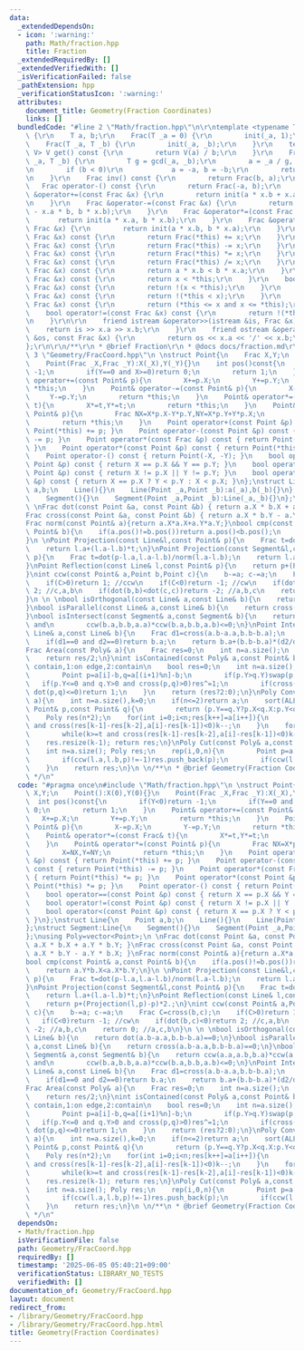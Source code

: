 ```yaml
---
data:
  _extendedDependsOn:
  - icon: ':warning:'
    path: Math/fraction.hpp
    title: Fraction
  _extendedRequiredBy: []
  _extendedVerifiedWith: []
  _isVerificationFailed: false
  _pathExtension: hpp
  _verificationStatusIcon: ':warning:'
  attributes:
    document_title: Geometry(Fraction Coordinates)
    links: []
  bundledCode: "#line 2 \"Math/fraction.hpp\"\n\r\ntemplate <typename T> struct Frac\
    \ {\r\n    T a, b;\r\n    Frac(T _a = 0) {\r\n        init(_a, 1);\r\n    }\r\n\
    \    Frac(T _a, T _b) {\r\n        init(_a, _b);\r\n    }\r\n    template <typename\
    \ V> V get() const {\r\n        return V(a) / b;\r\n    }\r\n    Frac &init(T\
    \ _a, T _b) {\r\n        T g = gcd(_a, _b);\r\n        a = _a / g, b = _b / g;\r\
    \n        if (b < 0)\r\n            a = -a, b = -b;\r\n        return *this;\r\
    \n    }\r\n    Frac inv() const {\r\n        return Frac(b, a);\r\n    }\r\n \
    \   Frac operator-() const {\r\n        return Frac(-a, b);\r\n    }\r\n    Frac\
    \ &operator+=(const Frac &x) {\r\n        return init(a * x.b + x.a * b, b * x.b);\r\
    \n    }\r\n    Frac &operator-=(const Frac &x) {\r\n        return init(a * x.b\
    \ - x.a * b, b * x.b);\r\n    }\r\n    Frac &operator*=(const Frac &x) {\r\n \
    \       return init(a * x.a, b * x.b);\r\n    }\r\n    Frac &operator/=(const\
    \ Frac &x) {\r\n        return init(a * x.b, b * x.a);\r\n    }\r\n    Frac operator+(const\
    \ Frac &x) const {\r\n        return Frac(*this) += x;\r\n    }\r\n    Frac operator-(const\
    \ Frac &x) const {\r\n        return Frac(*this) -= x;\r\n    }\r\n    Frac operator*(const\
    \ Frac &x) const {\r\n        return Frac(*this) *= x;\r\n    }\r\n    Frac operator/(const\
    \ Frac &x) const {\r\n        return Frac(*this) /= x;\r\n    }\r\n    bool operator<(const\
    \ Frac &x) const {\r\n        return a * x.b < b * x.a;\r\n    }\r\n    bool operator>(const\
    \ Frac &x) const {\r\n        return x < *this;\r\n    }\r\n    bool operator<=(const\
    \ Frac &x) const {\r\n        return !(x < *this);\r\n    }\r\n    bool operator>=(const\
    \ Frac &x) const {\r\n        return !(*this < x);\r\n    }\r\n    bool operator==(const\
    \ Frac &x) const {\r\n        return (*this <= x and x <= *this);\r\n    }\r\n\
    \    bool operator!=(const Frac &x) const {\r\n        return !(*this == x);\r\
    \n    }\r\n\r\n    friend istream &operator>>(istream &is, Frac &x) {\r\n    \
    \    return is >> x.a >> x.b;\r\n    }\r\n    friend ostream &operator<<(ostream\
    \ &os, const Frac &x) {\r\n        return os << x.a << '/' << x.b;\r\n    }\r\n\
    };\r\n\r\n/**\r\n * @brief Fraction\r\n * @docs docs/fraction.md\r\n */\n#line\
    \ 3 \"Geometry/FracCoord.hpp\"\n \nstruct Point{\n    Frac X,Y;\n    Point():X(0),Y(0){}\n\
    \    Point(Frac _X,Frac _Y):X(_X),Y(_Y){}\n    int pos()const{\n        if(Y<0)return\
    \ -1;\n        if(Y==0 and X>=0)return 0;\n        return 1;\n    }\n    Point&\
    \ operator+=(const Point& p){\n        X+=p.X;\n        Y+=p.Y;\n        return\
    \ *this;\n    }\n    Point& operator-=(const Point& p){\n        X-=p.X;\n   \
    \     Y-=p.Y;\n        return *this;\n    }\n    Point& operator*=(const Frac&\
    \ t){\n        X*=t,Y*=t;\n        return *this;\n    }\n    Point& operator*=(const\
    \ Point& p){\n        Frac NX=X*p.X-Y*p.Y,NY=X*p.Y+Y*p.X;\n        X=NX,Y=NY;\n\
    \        return *this;\n    }\n    Point operator+(const Point &p) const { return\
    \ Point(*this) += p; }\n    Point operator-(const Point &p) const { return Point(*this)\
    \ -= p; }\n    Point operator*(const Frac &p) const { return Point(*this) *= p;\
    \ }\n    Point operator*(const Point &p) const { return Point(*this) *= p; }\n\
    \    Point operator-() const { return Point(-X, -Y); }\n    bool operator==(const\
    \ Point &p) const { return X == p.X && Y == p.Y; }\n    bool operator!=(const\
    \ Point &p) const { return X != p.X || Y != p.Y; }\n    bool operator<(const Point\
    \ &p) const { return X == p.X ? Y < p.Y : X < p.X; }\n};\nstruct Line{\n    Point\
    \ a,b;\n    Line(){}\n    Line(Point _a,Point _b):a(_a),b(_b){}\n};\nstruct Segment:Line{\n\
    \    Segment(){}\n    Segment(Point _a,Point _b):Line(_a,_b){}\n};\nusing Poly=vector<Point>;\n\
    \ \nFrac dot(const Point &a, const Point &b) { return a.X * b.X + a.Y * b.Y; }\n\
    Frac cross(const Point &a, const Point &b) { return a.X * b.Y - a.Y * b.X; }\n\
    Frac norm(const Point& a){return a.X*a.X+a.Y*a.Y;}\nbool cmp(const Point& a,const\
    \ Point& b){\n    if(a.pos()!=b.pos())return a.pos()<b.pos();\n    return a.Y*b.X<a.X*b.Y;\n\
    }\n \nPoint Projection(const Line&l,const Point& p){\n    Frac t=dot(p-l.a,l.a-l.b)/norm(l.a-l.b);\n\
    \    return l.a+(l.a-l.b)*t;\n}\nPoint Projection(const Segment&l,const Point&\
    \ p){\n    Frac t=dot(p-l.a,l.a-l.b)/norm(l.a-l.b);\n    return l.a+(l.a-l.b)*t;\n\
    }\nPoint Reflection(const Line& l,const Point& p){\n    return p+(Projection(l,p)-p)*2.;\n\
    }\nint ccw(const Point& a,Point b,Point c){\n    b-=a; c-=a;\n    Frac C=cross(b,c);\n\
    \    if(C>0)return 1; //ccw\n    if(C<0)return -1; //cw\n    if(dot(b,c)<0)return\
    \ 2; //c,a,b\n    if(dot(b,b)<dot(c,c))return -2; //a,b,c\n    return 0; //a,c,b\n\
    }\n \n \nbool isOrthogonal(const Line& a,const Line& b){\n    return dot(a.b-a.a,b.b-b.a)==0;\n\
    }\nbool isParallel(const Line& a,const Line& b){\n    return cross(a.b-a.a,b.b-b.a)==0;\n\
    }\nbool isIntersect(const Segment& a,const Segment& b){\n    return ccw(a.a,a.b,b.a)*ccw(a.a,a.b,b.b)<=0\
    \ and\n        ccw(b.a,b.b,a.a)*ccw(b.a,b.b,a.b)<=0;\n}\nPoint Intersection(const\
    \ Line& a,const Line& b){\n    Frac d1=cross(a.b-a.a,b.b-b.a);\n    Frac d2=cross(a.b-a.a,a.b-b.a);\n\
    \    if(d1==0 and d2==0)return b.a;\n    return b.a+(b.b-b.a)*(d2/d1);\n}\n \n\
    Frac Area(const Poly& a){\n    Frac res=0;\n    int n=a.size();\n    rep(i,0,n)res+=cross(a[i],a[(i+1)%n]);\n\
    \    return res/2;\n}\nint isContained(const Poly& a,const Point& b){ // 0:not\
    \ contain,1:on edge,2:contain\n    bool res=0;\n    int n=a.size();\n    rep(i,0,n){\n\
    \        Point p=a[i]-b,q=a[(i+1)%n]-b;\n        if(p.Y>q.Y)swap(p,q);\n     \
    \   if(p.Y<=0 and q.Y>0 and cross(p,q)>0)res^=1;\n        if(cross(p,q)==0 and\
    \ dot(p,q)<=0)return 1;\n    }\n    return (res?2:0);\n}\nPoly ConvexHull(Poly&\
    \ a){\n    int n=a.size(),k=0;\n    if(n<=2)return a;\n    sort(ALL(a),[](const\
    \ Point& p,const Point& q){\n        return (p.Y==q.Y?p.X<q.X:p.Y<q.Y);\n    });\n\
    \    Poly res(n*2);\n    for(int i=0;i<n;res[k++]=a[i++]){\n        while(k>=2\
    \ and cross(res[k-1]-res[k-2],a[i]-res[k-1])<0)k--;\n    }\n    for(int i=n-2,t=k+1;i>=0;res[k++]=a[i--]){\n\
    \        while(k>=t and cross(res[k-1]-res[k-2],a[i]-res[k-1])<0)k--;\n    }\n\
    \    res.resize(k-1); return res;\n}\nPoly Cut(const Poly& a,const Line& l){\n\
    \    int n=a.size(); Poly res;\n    rep(i,0,n){\n        Point p=a[i],q=a[(i+1)%n];\n\
    \        if(ccw(l.a,l.b,p)!=-1)res.push_back(p);\n        if(ccw(l.a,l.b,p)*ccw(l.a,l.b,q)<0)res.push_back(Intersection(Line(p,q),l));\n\
    \    }\n    return res;\n}\n \n/**\n * @brief Geometry(Fraction Coordinates)\n\
    \ */\n"
  code: "#pragma once\n#include \"Math/fraction.hpp\"\n \nstruct Point{\n    Frac\
    \ X,Y;\n    Point():X(0),Y(0){}\n    Point(Frac _X,Frac _Y):X(_X),Y(_Y){}\n  \
    \  int pos()const{\n        if(Y<0)return -1;\n        if(Y==0 and X>=0)return\
    \ 0;\n        return 1;\n    }\n    Point& operator+=(const Point& p){\n     \
    \   X+=p.X;\n        Y+=p.Y;\n        return *this;\n    }\n    Point& operator-=(const\
    \ Point& p){\n        X-=p.X;\n        Y-=p.Y;\n        return *this;\n    }\n\
    \    Point& operator*=(const Frac& t){\n        X*=t,Y*=t;\n        return *this;\n\
    \    }\n    Point& operator*=(const Point& p){\n        Frac NX=X*p.X-Y*p.Y,NY=X*p.Y+Y*p.X;\n\
    \        X=NX,Y=NY;\n        return *this;\n    }\n    Point operator+(const Point\
    \ &p) const { return Point(*this) += p; }\n    Point operator-(const Point &p)\
    \ const { return Point(*this) -= p; }\n    Point operator*(const Frac &p) const\
    \ { return Point(*this) *= p; }\n    Point operator*(const Point &p) const { return\
    \ Point(*this) *= p; }\n    Point operator-() const { return Point(-X, -Y); }\n\
    \    bool operator==(const Point &p) const { return X == p.X && Y == p.Y; }\n\
    \    bool operator!=(const Point &p) const { return X != p.X || Y != p.Y; }\n\
    \    bool operator<(const Point &p) const { return X == p.X ? Y < p.Y : X < p.X;\
    \ }\n};\nstruct Line{\n    Point a,b;\n    Line(){}\n    Line(Point _a,Point _b):a(_a),b(_b){}\n\
    };\nstruct Segment:Line{\n    Segment(){}\n    Segment(Point _a,Point _b):Line(_a,_b){}\n\
    };\nusing Poly=vector<Point>;\n \nFrac dot(const Point &a, const Point &b) { return\
    \ a.X * b.X + a.Y * b.Y; }\nFrac cross(const Point &a, const Point &b) { return\
    \ a.X * b.Y - a.Y * b.X; }\nFrac norm(const Point& a){return a.X*a.X+a.Y*a.Y;}\n\
    bool cmp(const Point& a,const Point& b){\n    if(a.pos()!=b.pos())return a.pos()<b.pos();\n\
    \    return a.Y*b.X<a.X*b.Y;\n}\n \nPoint Projection(const Line&l,const Point&\
    \ p){\n    Frac t=dot(p-l.a,l.a-l.b)/norm(l.a-l.b);\n    return l.a+(l.a-l.b)*t;\n\
    }\nPoint Projection(const Segment&l,const Point& p){\n    Frac t=dot(p-l.a,l.a-l.b)/norm(l.a-l.b);\n\
    \    return l.a+(l.a-l.b)*t;\n}\nPoint Reflection(const Line& l,const Point& p){\n\
    \    return p+(Projection(l,p)-p)*2.;\n}\nint ccw(const Point& a,Point b,Point\
    \ c){\n    b-=a; c-=a;\n    Frac C=cross(b,c);\n    if(C>0)return 1; //ccw\n \
    \   if(C<0)return -1; //cw\n    if(dot(b,c)<0)return 2; //c,a,b\n    if(dot(b,b)<dot(c,c))return\
    \ -2; //a,b,c\n    return 0; //a,c,b\n}\n \n \nbool isOrthogonal(const Line& a,const\
    \ Line& b){\n    return dot(a.b-a.a,b.b-b.a)==0;\n}\nbool isParallel(const Line&\
    \ a,const Line& b){\n    return cross(a.b-a.a,b.b-b.a)==0;\n}\nbool isIntersect(const\
    \ Segment& a,const Segment& b){\n    return ccw(a.a,a.b,b.a)*ccw(a.a,a.b,b.b)<=0\
    \ and\n        ccw(b.a,b.b,a.a)*ccw(b.a,b.b,a.b)<=0;\n}\nPoint Intersection(const\
    \ Line& a,const Line& b){\n    Frac d1=cross(a.b-a.a,b.b-b.a);\n    Frac d2=cross(a.b-a.a,a.b-b.a);\n\
    \    if(d1==0 and d2==0)return b.a;\n    return b.a+(b.b-b.a)*(d2/d1);\n}\n \n\
    Frac Area(const Poly& a){\n    Frac res=0;\n    int n=a.size();\n    rep(i,0,n)res+=cross(a[i],a[(i+1)%n]);\n\
    \    return res/2;\n}\nint isContained(const Poly& a,const Point& b){ // 0:not\
    \ contain,1:on edge,2:contain\n    bool res=0;\n    int n=a.size();\n    rep(i,0,n){\n\
    \        Point p=a[i]-b,q=a[(i+1)%n]-b;\n        if(p.Y>q.Y)swap(p,q);\n     \
    \   if(p.Y<=0 and q.Y>0 and cross(p,q)>0)res^=1;\n        if(cross(p,q)==0 and\
    \ dot(p,q)<=0)return 1;\n    }\n    return (res?2:0);\n}\nPoly ConvexHull(Poly&\
    \ a){\n    int n=a.size(),k=0;\n    if(n<=2)return a;\n    sort(ALL(a),[](const\
    \ Point& p,const Point& q){\n        return (p.Y==q.Y?p.X<q.X:p.Y<q.Y);\n    });\n\
    \    Poly res(n*2);\n    for(int i=0;i<n;res[k++]=a[i++]){\n        while(k>=2\
    \ and cross(res[k-1]-res[k-2],a[i]-res[k-1])<0)k--;\n    }\n    for(int i=n-2,t=k+1;i>=0;res[k++]=a[i--]){\n\
    \        while(k>=t and cross(res[k-1]-res[k-2],a[i]-res[k-1])<0)k--;\n    }\n\
    \    res.resize(k-1); return res;\n}\nPoly Cut(const Poly& a,const Line& l){\n\
    \    int n=a.size(); Poly res;\n    rep(i,0,n){\n        Point p=a[i],q=a[(i+1)%n];\n\
    \        if(ccw(l.a,l.b,p)!=-1)res.push_back(p);\n        if(ccw(l.a,l.b,p)*ccw(l.a,l.b,q)<0)res.push_back(Intersection(Line(p,q),l));\n\
    \    }\n    return res;\n}\n \n/**\n * @brief Geometry(Fraction Coordinates)\n\
    \ */\n"
  dependsOn:
  - Math/fraction.hpp
  isVerificationFile: false
  path: Geometry/FracCoord.hpp
  requiredBy: []
  timestamp: '2025-06-05 05:40:21+09:00'
  verificationStatus: LIBRARY_NO_TESTS
  verifiedWith: []
documentation_of: Geometry/FracCoord.hpp
layout: document
redirect_from:
- /library/Geometry/FracCoord.hpp
- /library/Geometry/FracCoord.hpp.html
title: Geometry(Fraction Coordinates)
---
```

